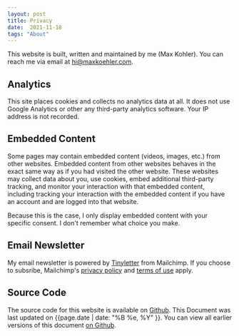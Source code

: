 ```yaml
---
layout: post
title: Privacy
date:  2021-11-18
tags: "About"
---
```


This website is built, written and maintained by me (Max Kohler). You can reach me via email at <a href="mailto:hi@maxkoehler.com">hi@maxkoehler.com</a>.

## Analytics

This site places cookies and collects no analytics data at all. It does not use Google Analytics or other any third-party analytics software. Your IP address is not recorded.

## Embedded Content

Some pages may contain embedded content (videos, images, etc.) from other websites. Embedded content from other websites behaves in the exact same way as if you had visited the other website. These websites may collect data about you, use cookies, embed additional third-party tracking, and monitor your interaction with that embedded content, including tracking your interaction with the embedded content if you have an account and are logged into that website.

Because this is the case, I only display embedded content with your specific consent. I don't remember what choice you make.

## Email Newsletter

My email newsletter is powered by [Tinyletter](https://tinyletter.com/maxakohler) from Mailchimp. If you choose to subsribe, Mailchimp's [privacy policy](https://mailchimp.com/legal/privacy/) and [terms of use](https://mailchimp.com/legal/terms/) apply.

## Source Code

The source code for this website is available on [Github](https://github.com/awesomephant/blog). This Document was last updated on {{page.date | date: "%B %e, %Y" }}. You can view all earlier versions of this document [on Github](https://github.com/awesomephant/blog/commits/master/privacy.md).